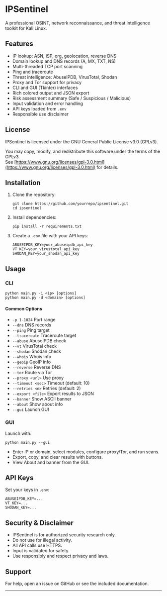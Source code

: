 # IPSentinel

A professional OSINT, network reconnaissance, and threat intelligence toolkit for Kali Linux.

## Features

- IP lookup: ASN, ISP, org, geolocation, reverse DNS
- Domain lookup and DNS records (A, MX, TXT, NS)
- Multi-threaded TCP port scanning
- Ping and traceroute
- Threat intelligence: AbuseIPDB, VirusTotal, Shodan
- Proxy and Tor support for privacy
- CLI and GUI (Tkinter) interfaces
- Rich colored output and JSON export
- Risk assessment summary (Safe / Suspicious / Malicious)
- Input validation and error handling
- API keys loaded from `.env`
- Responsible use disclaimer

## License

IPSentinel is licensed under the GNU General Public License v3.0 (GPLv3).

You may copy, modify, and redistribute this software under the terms of the GPLv3.  
See [https://www.gnu.org/licenses/gpl-3.0.html](https://www.gnu.org/licenses/gpl-3.0.html) for details.

## Installation

1. Clone the repository:
    ```
    git clone https://github.com/yourrepo/ipsentinel.git
    cd ipsentinel
    ```
2. Install dependencies:
    ```
    pip install -r requirements.txt
    ```
3. Create a `.env` file with your API keys:
    ```
    ABUSEIPDB_KEY=your_abuseipdb_api_key
    VT_KEY=your_virustotal_api_key
    SHODAN_KEY=your_shodan_api_key
    ```

## Usage

### CLI

```
python main.py -i <ip> [options]
python main.py -d <domain> [options]
```

#### Common Options

- `-p 1-1024`         Port range
- `--dns`             DNS records
- `--ping`            Ping target
- `--traceroute`      Traceroute target
- `--abuse`           AbuseIPDB check
- `--vt`              VirusTotal check
- `--shodan`          Shodan check
- `--whois`           Whois info
- `--geoip`           GeoIP info
- `--reverse`         Reverse DNS
- `--tor`             Route via Tor
- `--proxy <url>`     Use proxy
- `--timeout <sec>`   Timeout (default: 10)
- `--retries <n>`     Retries (default: 2)
- `--export <file>`   Export results to JSON
- `--banner`          Show ASCII banner
- `--about`           Show about info
- `--gui`             Launch GUI

### GUI

Launch with:
```
python main.py --gui
```
- Enter IP or domain, select modules, configure proxy/Tor, and run scans.
- Export, copy, and clear results with buttons.
- View About and banner from the GUI.

## API Keys

Set your keys in `.env`:
```
ABUSEIPDB_KEY=...
VT_KEY=...
SHODAN_KEY=...
```

## Security & Disclaimer

- IPSentinel is for authorized security research only.
- Do not use for illegal activity.
- All API calls use HTTPS.
- Input is validated for safety.
- Use responsibly and respect privacy and laws.

## Support

For help, open an issue on GitHub or see the included documentation.

---
